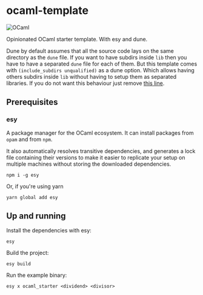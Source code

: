 # ocaml-template

![OCaml](https://img.shields.io/badge/-OCaml-c15540?style=square&logo=ocaml&logoColor=white)

Opinionated OCaml starter template. With esy and dune.

Dune by default assumes that all the source code lays on the same directory as the `dune` file. If you want to have subdirs inside `lib` then you have to have a separated `dune` file for each of them. But this template comes with `(include_subdirs unqualified)` as a dune option. Which allows having others subdirs inside `lib` without having to setup them as separated libraries. If you do not want this behaviour just remove [this line](https://github.com/mxthevs/ocaml-starter/blob/main/lib/dune#L4).

## Prerequisites

### esy

A package manager for the OCaml ecosystem. It can install packages from `opam` and from `npm`.

It also automatically resolves transitive dependencies, and generates a lock file containing their versions to make it easier to replicate your setup on multiple machines without storing the downloaded dependencies.

```console
npm i -g esy
```

Or, if you're using yarn

```console
yarn global add esy
```

## Up and running

Install the dependencies with esy:

```console
esy
```

Build the project:

```console
esy build
```

Run the example binary:

```console
esy x ocaml_starter <dividend> <divisor>
```
